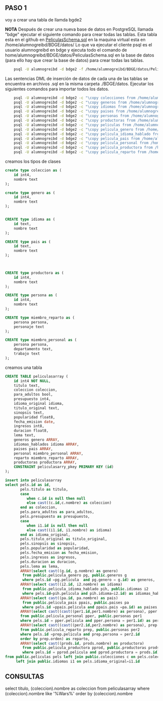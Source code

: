 ## PASO 1

voy a crear una tabla de  llamda bgde2

**NOTA**
Después de crear una nueva base de datos en PostgreSQL llamada "bdge" ejecutar el siguiente comando para crear todas las tablas.
Esta tabla esta en el github en [PeliculasSchema.sql](../material/PeliculasSchema.sql) en la maquina virtual esta en /home/alumnogreibd/BDGE/datos/
Lo que va ejecutar el cliente psql es el usuario alumnogreibd en bdge y ejecuta todo el comando de home/alumnogreibd/BDGE/datos/PeliculasSchema.sql en la base de datos (para ello hay que crear la base de datos) para crear todas las tablas.
```bash
    psql -U alumnogreibd -d bdge2 -f /home/alumnogreibd/BDGE/datos/PeliculasSchema.sql
```
Las sentencias DML de inserción de datos de cada una de las tablas se encuentra en archivos .sql en la misma carpeta ./BDGE/datos. Ejecutar los siguientes comandos para importar todos los datos.
```bash
    psql -U alumnogreibd -d bdge2 -c "\copy colecciones from /home/alumnogreibd/BDGE/datos/colecciones.csv csv"
    psql -U alumnogreibd -d bdge2 -c "\copy generos from /home/alumnogreibd/BDGE/datos/generos.csv csv"
    psql -U alumnogreibd -d bdge2 -c "\copy idiomas from /home/alumnogreibd/BDGE/datos/idiomas.csv csv"
    psql -U alumnogreibd -d bdge2 -c "\copy paises from /home/alumnogreibd/BDGE/datos/paises.csv csv"
    psql -U alumnogreibd -d bdge2 -c "\copy personas from /home/alumnogreibd/BDGE/datos/personas.csv csv"
    psql -U alumnogreibd -d bdge2 -c "\copy productoras from /home/alumnogreibd/BDGE/datos/productoras.csv csv"
    psql -U alumnogreibd -d bdge2 -c "\copy peliculas from /home/alumnogreibd/BDGE/datos/peliculas.csv csv"
    psql -U alumnogreibd -d bdge2 -c "\copy pelicula_genero from /home/alumnogreibd/BDGE/datos/pelicula_genero.csv csv"
    psql -U alumnogreibd -d bdge2 -c "\copy pelicula_idioma_hablado from /home/alumnogreibd/BDGE/datos/pelicula_idioma_hablado.csv csv"
    psql -U alumnogreibd -d bdge2 -c "\copy pelicula_pais from /home/alumnogreibd/BDGE/datos/pelicula_pais.csv csv"
    psql -U alumnogreibd -d bdge2 -c "\copy pelicula_personal from /home/alumnogreibd/BDGE/datos/pelicula_personal.csv csv"
    psql -U alumnogreibd -d bdge2 -c "\copy pelicula_productora from /home/alumnogreibd/BDGE/datos/pelicula_productora.csv csv"
    psql -U alumnogreibd -d bdge2 -c "\copy pelicula_reparto from /home/alumnogreibd/BDGE/datos/pelicula_reparto.csv csv"
```
creamos los tipos de clases

```sql
create type coleccion as (
	id int4,
	nombre text
); 

create type genero as (
	id int4,
	nombre text
);


CREATE type idioma as (
	id text,
	nombre text
);

CREATE type pais as (
	id text,
	nombre text
);

	

CREATE type productora as (
	id int4,
	nombre text
);

CREATE type persona as (
	id int4,
	nombre text
);

CREATE type miembro_reparto as (
	persona persona,
	personaje text
);

CREATE type miembro_personal as (
	persona persona,
	departamento text,
	trabajo text
);
```

creamos una tabla
```sql
CREATE TABLE peliculasarray (
	id int4 NOT NULL,
	titulo text,
	coleccion coleccion,
	para_adultos bool,
	presupuesto int4,
	idioma_original idioma,
	titulo_original text,
	sinopsis text,
	popularidad float8,
	fecha_emision date,
	ingresos int8,
	duracion float8,
	lema text,
	generos genero ARRAY,
	idiomas_hablados idioma ARRAY,
	paises pais ARRAY,
	personal miembro_personal ARRAY,
	reparto miembro_reparto ARRAY,
	productoras productora ARRAY,
	CONSTRAINT peliculasarry_pkey PRIMARY KEY (id)
);

insert into peliculasarray
select pels.id as id,
       pels.titulo as titulo,
       case
          when c.id is null then null
          else cast((c.id,c.nombre) as coleccion) 
       end as coleccion,
       pels.para_adultos as para_adultos,
       pels.presupuesto as presupuesto,
       case 
          when i1.id is null then null
          else cast((i1.id, i1.nombre) as idioma) 
       end as idioma_original,
       pels.titulo_original as titulo_original,
       pels.sinopsis as sinopsis,
       pels.popularidad as popularidad,
       pels.fecha_emision as fecha_emision,
       pels.ingresos as ingresos,
       pels.duracion as duracion,
       pels.lema as lema,
       ARRAY(select cast((g.id, g.nombre) as genero)
        from public.pelicula_genero pg, public.generos g
        where pels.id =pg.pelicula  and pg.genero = g.id) as generos,
       ARRAY(select cast((i2.id, i2.nombre) as idioma)
        from public.pelicula_idioma_hablado pih, public.idiomas i2
        where pels.id=pih.pelicula and pih.idioma=i2.id) as idiomas_hablados,
       ARRAY(select cast((pa.id, pa.nombre) as pais)
        from public.pelicula_pais ppais, public.paises pa
        where pels.id =ppais.pelicula and ppais.pais =pa.id) as paises,
       ARRAY(select cast((cast((per1.id,per1.nombre) as persona), pper.departamento, pper.trabajo) as miembro_personal)
       from public.pelicula_personal pper, public.personas per1
       where pels.id = pper.pelicula and pper.persona = per1.id) as personal,
       ARRAY(select cast((cast((per2.id,per2.nombre) as persona), prep.personaje) as miembro_reparto)
       from public.pelicula_reparto prep, public.personas per2
       where pels.id =prep.pelicula and prep.persona = per2.id
       order by prep.orden) as reparto,
       ARRAY(select cast((prods.id, prods.nombre) as productora)
        from public.pelicula_productora pprod, public.productoras prods
        where pels.id = pprod.pelicula and pprod.productora = prods.id) as productoras 
from public.peliculas pels left join public.colecciones c on pels.coleccion = c.id
     left join public.idiomas i1 on pels.idioma_original=i1.id

```

## CONSULTAS

select titulo, (coleccion).nombre as coleccion
from peliculasarray
where (coleccion).nombre like '%Wars%'
order by (coleccion).nombre
